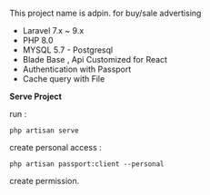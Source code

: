 This project name is adpin.
for buy/sale advertising 
- Laravel 7.x ~ 9.x
- PHP 8.0
- MYSQL 5.7 - Postgresql
- Blade Base , Api Customized for React
- Authentication with Passport
- Cache query with File

**Serve Project**

 run :
```
php artisan serve
```

create personal access :
```
php artisan passport:client --personal
```

create permission.


